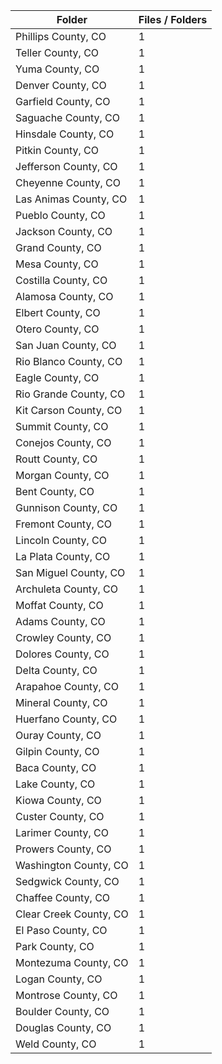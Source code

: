 | Folder                 |   Files / Folders |
|------------------------|-------------------|
| Phillips County, CO    |                 1 |
| Teller County, CO      |                 1 |
| Yuma County, CO        |                 1 |
| Denver County, CO      |                 1 |
| Garfield County, CO    |                 1 |
| Saguache County, CO    |                 1 |
| Hinsdale County, CO    |                 1 |
| Pitkin County, CO      |                 1 |
| Jefferson County, CO   |                 1 |
| Cheyenne County, CO    |                 1 |
| Las Animas County, CO  |                 1 |
| Pueblo County, CO      |                 1 |
| Jackson County, CO     |                 1 |
| Grand County, CO       |                 1 |
| Mesa County, CO        |                 1 |
| Costilla County, CO    |                 1 |
| Alamosa County, CO     |                 1 |
| Elbert County, CO      |                 1 |
| Otero County, CO       |                 1 |
| San Juan County, CO    |                 1 |
| Rio Blanco County, CO  |                 1 |
| Eagle County, CO       |                 1 |
| Rio Grande County, CO  |                 1 |
| Kit Carson County, CO  |                 1 |
| Summit County, CO      |                 1 |
| Conejos County, CO     |                 1 |
| Routt County, CO       |                 1 |
| Morgan County, CO      |                 1 |
| Bent County, CO        |                 1 |
| Gunnison County, CO    |                 1 |
| Fremont County, CO     |                 1 |
| Lincoln County, CO     |                 1 |
| La Plata County, CO    |                 1 |
| San Miguel County, CO  |                 1 |
| Archuleta County, CO   |                 1 |
| Moffat County, CO      |                 1 |
| Adams County, CO       |                 1 |
| Crowley County, CO     |                 1 |
| Dolores County, CO     |                 1 |
| Delta County, CO       |                 1 |
| Arapahoe County, CO    |                 1 |
| Mineral County, CO     |                 1 |
| Huerfano County, CO    |                 1 |
| Ouray County, CO       |                 1 |
| Gilpin County, CO      |                 1 |
| Baca County, CO        |                 1 |
| Lake County, CO        |                 1 |
| Kiowa County, CO       |                 1 |
| Custer County, CO      |                 1 |
| Larimer County, CO     |                 1 |
| Prowers County, CO     |                 1 |
| Washington County, CO  |                 1 |
| Sedgwick County, CO    |                 1 |
| Chaffee County, CO     |                 1 |
| Clear Creek County, CO |                 1 |
| El Paso County, CO     |                 1 |
| Park County, CO        |                 1 |
| Montezuma County, CO   |                 1 |
| Logan County, CO       |                 1 |
| Montrose County, CO    |                 1 |
| Boulder County, CO     |                 1 |
| Douglas County, CO     |                 1 |
| Weld County, CO        |                 1 |